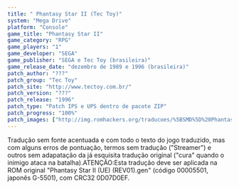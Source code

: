 ```yaml
---
title: " Phantasy Star II (Tec Toy)"
system: "Mega Drive"
platform: "Console"
game_title: "Phantasy Star II"
game_category: "RPG"
game_players: "1"
game_developer: "SEGA"
game_publisher: "SEGA e Tec Toy (brasileira)"
game_release_date: "dezembro de 1989 e 1996 (brasileira)"
patch_author: "???"
patch_group: "Tec Toy"
patch_site: "http://www.tectoy.com.br/"
patch_version: "???"
patch_release: "1996"
patch_type: "Patch IPS e UPS dentro de pacote ZIP"
patch_progress: "100%"
patch_images: ["http://img.romhackers.org/traducoes/%5BSMD%5D%20Phantasy%20Star%20II%20-%20Tec%20Toy%20-%201.png","http://img.romhackers.org/traducoes/%5BSMD%5D%20Phantasy%20Star%20II%20-%20Tec%20Toy%20-%202.png","http://img.romhackers.org/traducoes/%5BSMD%5D%20Phantasy%20Star%20II%20-%20Tec%20Toy%20-%203.png"]
---
```

Tradução sem fonte acentuada e com todo o texto do jogo traduzido, mas com alguns erros de pontuação, termos sem tradução ("Streamer") e outros sem adapatação da já esquisita tradução original ("cura" quando o inimigo ataca na batalha).ATENÇÃO:Esta tradução deve ser aplicada na ROM original "Phantasy Star II (UE) (REV01).gen" (código 00005501, japonês G-5501), com CRC32 0D07D0EF.